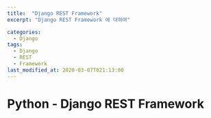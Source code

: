 ```yaml
---
title:  "Django REST Framework"
excerpt: "Django REST Framework 에 대하여"

categories:
  - Django
tags:
  - Django
  - REST 
  - Framework
last_modified_at: 2020-03-07T021:13:00
---
```


# Python - Django REST Framework
